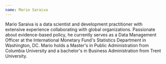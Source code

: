 ```yaml
---
name: Mario Saraiva
---
```


Mario Saraiva is a data scientist and development practitioner with extensive experience collaborating with global organizations. Passionate about evidence-based policy, he currently serves as a Data Management Officer at the International Monetary Fund's Statistics Department in Washington, DC. Mario holds a Master's in Public Administration from Columbia University and a bachelor's in Business Administration from Trent University.
